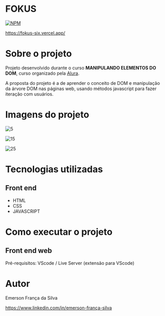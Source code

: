 # FOKUS

[![NPM](https://img.shields.io/npm/l/react)](https://github.com/Tecmarson/HTML/blob/main/LICENSE)

https://fokus-six.vercel.app/
# Sobre o projeto

Projeto desenvolvido durante o curso **MANIPULANDO ELEMENTOS DO DOM**, curso organizado pela [Alura](https://www.alura.com.br/ "Site da Alura").

A proposta do projeto é a de aprender o conceito de DOM e manipulação da árvore DOM nas páginas web, usando métodos javascript para fazer iteração com usuários.

# Imagens do projeto

![5](https://github.com/Tecmarson/Fokus/assets/65915029/d44883ed-d369-43dc-b125-2b89d08a0a95)

![15](https://github.com/Tecmarson/Fokus/assets/65915029/3b1b47a0-9a8e-4f82-bad0-06cc703add92)

![25](https://github.com/Tecmarson/Fokus/assets/65915029/f2d8acbf-8454-47b6-a085-e9ab25a2efa2)

# Tecnologias utilizadas
## Front end
- HTML
- CSS
- JAVASCRIPT 

# Como executar o projeto

## Front end web
Pré-requisitos: VScode / Live Server (extensão para VScode)

# Autor

Emerson França da Silva

https://www.linkedin.com/in/emerson-frança-silva

